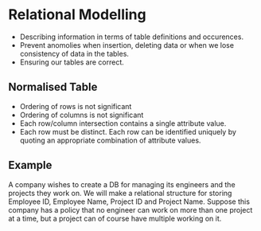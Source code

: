 # Relational Modelling
- Describing information in terms of table definitions and occurences.
- Prevent anomolies when insertion, deleting data or when we lose consistency of data in the tables.
- Ensuring our tables are correct.

## Normalised Table
- Ordering of rows is not significant
- Ordering of columns is not significant
- Each row/column intersection contains a single attribute value.
- Each row must be distinct. Each row can be identified uniquely by quoting an appropriate combination of attribute values.

## Example
A company wishes to create a DB for managing its engineers and the projects they work on. We will make a relational structure for storing Employee ID, Employee Name, Project ID and Project Name.
Suppose this company has a policy that no engineer can work on more than one project at a time, but a project can of course have multiple working on it.

